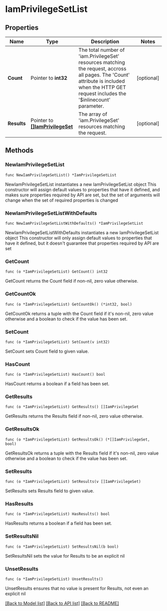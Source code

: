 # IamPrivilegeSetList

## Properties

Name | Type | Description | Notes
------------ | ------------- | ------------- | -------------
**Count** | Pointer to **int32** | The total number of &#39;iam.PrivilegeSet&#39; resources matching the request, accross all pages. The &#39;Count&#39; attribute is included when the HTTP GET request includes the &#39;$inlinecount&#39; parameter. | [optional] 
**Results** | Pointer to [**[]IamPrivilegeSet**](IamPrivilegeSet.md) | The array of &#39;iam.PrivilegeSet&#39; resources matching the request. | [optional] 

## Methods

### NewIamPrivilegeSetList

`func NewIamPrivilegeSetList() *IamPrivilegeSetList`

NewIamPrivilegeSetList instantiates a new IamPrivilegeSetList object
This constructor will assign default values to properties that have it defined,
and makes sure properties required by API are set, but the set of arguments
will change when the set of required properties is changed

### NewIamPrivilegeSetListWithDefaults

`func NewIamPrivilegeSetListWithDefaults() *IamPrivilegeSetList`

NewIamPrivilegeSetListWithDefaults instantiates a new IamPrivilegeSetList object
This constructor will only assign default values to properties that have it defined,
but it doesn't guarantee that properties required by API are set

### GetCount

`func (o *IamPrivilegeSetList) GetCount() int32`

GetCount returns the Count field if non-nil, zero value otherwise.

### GetCountOk

`func (o *IamPrivilegeSetList) GetCountOk() (*int32, bool)`

GetCountOk returns a tuple with the Count field if it's non-nil, zero value otherwise
and a boolean to check if the value has been set.

### SetCount

`func (o *IamPrivilegeSetList) SetCount(v int32)`

SetCount sets Count field to given value.

### HasCount

`func (o *IamPrivilegeSetList) HasCount() bool`

HasCount returns a boolean if a field has been set.

### GetResults

`func (o *IamPrivilegeSetList) GetResults() []IamPrivilegeSet`

GetResults returns the Results field if non-nil, zero value otherwise.

### GetResultsOk

`func (o *IamPrivilegeSetList) GetResultsOk() (*[]IamPrivilegeSet, bool)`

GetResultsOk returns a tuple with the Results field if it's non-nil, zero value otherwise
and a boolean to check if the value has been set.

### SetResults

`func (o *IamPrivilegeSetList) SetResults(v []IamPrivilegeSet)`

SetResults sets Results field to given value.

### HasResults

`func (o *IamPrivilegeSetList) HasResults() bool`

HasResults returns a boolean if a field has been set.

### SetResultsNil

`func (o *IamPrivilegeSetList) SetResultsNil(b bool)`

 SetResultsNil sets the value for Results to be an explicit nil

### UnsetResults
`func (o *IamPrivilegeSetList) UnsetResults()`

UnsetResults ensures that no value is present for Results, not even an explicit nil

[[Back to Model list]](../README.md#documentation-for-models) [[Back to API list]](../README.md#documentation-for-api-endpoints) [[Back to README]](../README.md)


